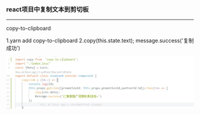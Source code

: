 ### react项目中复制文本到剪切板

---

copy-to-clipboard

1.yarn add copy-to-clipboard
2.copy(this.state.text);
    message.success('复制成功')

![](../../images/2019/Dec120191.png)